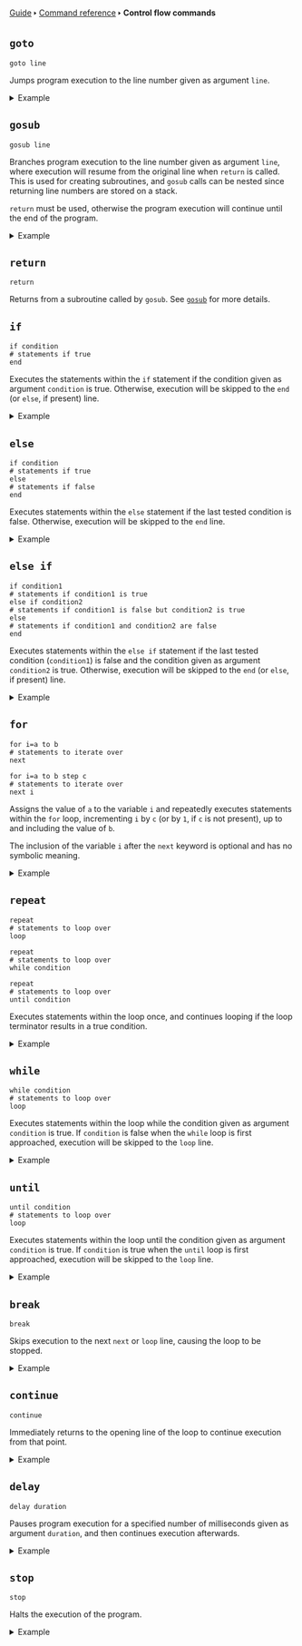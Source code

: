 [Guide](/index.md) 🢒 [Command reference](/reference/index.md) 🢒 **Control flow commands**

## `goto`
```
goto line
```

Jumps program execution to the line number given as argument `line`.

<details>
<summary>Example</summary>
<pre>
<code>5 rem Prints repeatedly until interrupted</code>
<code>10 print "Hello, world!"</code>
<code>20 goto 10</code>
</pre>
</details>

## `gosub`
```
gosub line
```

Branches program execution to the line number given as argument `line`, where execution will resume from the original line when `return` is called. This is used for creating subroutines, and `gosub` calls can be nested since returning line numbers are stored on a stack.

`return` must be used, otherwise the program execution will continue until the end of the program.

<details>
<summary>Example</summary>
<pre>
<code>10 diameter=5</code>
<code>20 gosub 80</code>
<code>30 print area</code>
<code>40 diameter=12</code>
<code>50 gosub 80</code>
<code>60 print area</code>
<code>70 stop</code>
<code>80 print "The area of a circle of diameter "; diameter; " is: ";</code>
<code>90 area = pi*(diameter/2)^2</code>
<code>100 return</code>
</pre>
</details>

## `return`
```
return
```

Returns from a subroutine called by `gosub`. See [`gosub`](#gosub) for more details.

## `if`
```
if condition
# statements if true
end
```

Executes the statements within the `if` statement if the condition given as argument `condition` is true. Otherwise, execution will be skipped to the `end` (or `else`, if present) line.

<details>
<summary>Example</summary>
<pre>
<code>10 input "What is your name? ", name$</code>
<code>20 if name$="James"</code>
<code>30 print "I know you!"</code>
<code>40 end</code>
</pre>
</details>

## `else`
```
if condition
# statements if true
else
# statements if false
end
```

Executes statements within the `else` statement if the last tested condition is false. Otherwise, execution will be skipped to the `end` line.

<details>
<summary>Example</summary>
<pre>
<code>10 input "5 + 7 = ? ", answer%</code>
<code>20 if answer%=12</code>
<code>30 print "Correct!"</code>
<code>40 else</code>
<code>50 print "Not quite!"</code>
<code>60 end</code>
</pre>
</details>

## `else if`
```
if condition1
# statements if condition1 is true
else if condition2
# statements if condition1 is false but condition2 is true
else
# statements if condition1 and condition2 are false
end
```

Executes statements within the `else if` statement if the last tested condition (`condition1`) is false and the condition given as argument `condition2` is true. Otherwise, execution will be skipped to the `end` (or `else`, if present) line.

<details>
<summary>Example</summary>
<pre>
<code>10 input "How old are you? ", age%</code>
<code>20 if age%&lt;13</code>
<code>30 print "You're a child!"</code>
<code>40 else if age%&lt;=19</code>
<code>50 print "You're a teenager!"</code>
<code>60 else</code>
<code>70 print "You're an adult!"</code>
<code>80 end</code>
</pre>
</details>

## `for`
```
for i=a to b
# statements to iterate over
next

for i=a to b step c
# statements to iterate over
next i
```

Assigns the value of `a` to the variable `i` and repeatedly executes statements within the `for` loop, incrementing `i` by `c` (or by `1`, if `c` is not present), up to and including the value of `b`.

The inclusion of the variable `i` after the `next` keyword is optional and has no symbolic meaning.

<details>
<summary>Example</summary>
<pre>
<code>10 for i=1 to 8</code>
<code>20 print "2 to the power of "; i; " is "; 2^i</code>
<code>30 next</code>
</pre>
</details>

## `repeat`
```
repeat
# statements to loop over
loop

repeat
# statements to loop over
while condition

repeat
# statements to loop over
until condition
```

Executes statements within the loop once, and continues looping if the loop terminator results in a true condition.

<details>
<summary>Example</summary>
<pre>
<code>10 i=1</code>
<code>20 repeat</code>
<code>30 print "This value is "; 5*i</code>
<code>40 i=i+1</code>
<code>50 input "Type yes to continue: ", cont$</code>
<code>60 while cont$="yes"</code>
</pre>
</details>

## `while`
```
while condition
# statements to loop over
loop
```

Executes statements within the loop while the condition given as argument `condition` is true. If `condition` is false when the `while` loop is first approached, execution will be skipped to the `loop` line.

<details>
<summary>Example</summary>
<pre>
<code>10 while random>0.1</code>
<code>20 print "Rolling... "; round(random * 10)</code>
<code>30 delay 500</code>
<code>40 loop</code>
<code>50 print "Finished: "; round(random * 10)</code>
</pre>
</details>

## `until`
```
until condition
# statements to loop over
loop
```

Executes statements within the loop until the condition given as argument `condition` is true. If `condition` is true when the `until` loop is first approached, execution will be skipped to the `loop` line.

<details>
<summary>Example</summary>
<pre>
<code>10 sum=0</code>
<code>20 until sum>=100</code>
<code>30 input "Enter a number: ", value%</code>
<code>40 sum=sum+value%</code>
<code>50 loop</code>
<code>60 print "Your numbers add up to at least 100!"</code>
</pre>
</details>

## `break`
```
break
```

Skips execution to the next `next` or `loop` line, causing the loop to be stopped.

<details>
<summary>Example</summary>
<pre>
<code>10 for i=1 to 10</code>
<code>20 input "Enter a number: ", value%</code>
<code>30 if value%=i</code>
<code>40 print "You guessed the same!"</code>
<code>50 break</code>
<code>60 end</code>
<code>70 next</code>
<code>80 print "Done!"</code>
</pre>
</details>

## `continue`
```
continue
```

Immediately returns to the opening line of the loop to continue execution from that point.

<details>
<summary>Example</summary>
<pre>
<code>10 for i=1 to 10</code>
<code>20 if i mod 2=1</code>
<code>30 continue</code>
<code>40 end</code>
<code>50 print i; " is divisible by 2"</code>
<code>60 next</code>
</pre>
</details>

## `delay`
```
delay duration
```

Pauses program execution for a specified number of milliseconds given as argument `duration`, and then continues execution afterwards.

<details>
<summary>Example</summary>
<pre>
<code>10 count=0</code>
<code>20 print count</code>
<code>30 delay 1000</code>
<code>40 count=count+1</code>
<code>50 goto 20</code>
</pre>
</details>

## `stop`
```
stop
```

Halts the execution of the program.

<details>
<summary>Example</summary>
<pre>
<code>10 print "This line is reached"</code>
<code>20 stop</code>
<code>30 print "This line is never reached"</code>
</pre>
</details>
